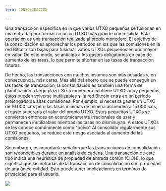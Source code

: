 ```yaml
---
term: CONSOLIDACIÓN

---
```

Una transacción específica en la que varios UTXO pequeños se fusionan en una entrada para formar un único UTXO más grande como salida. Esta operación es una transacción realizada al propio monedero. El objetivo de la consolidación es aprovechar los periodos en los que las comisiones en la red Bitcoin son bajas para fusionar varios UTXOs pequeños en uno mayor en valor. De este modo, se anticipa a los gastos obligatorios en caso de aumento de las tasas, lo que permite ahorrar en las tasas de transacción futuras.

De hecho, las transacciones con muchos insumos son más pesadas y, en consecuencia, más caras. Más allá del ahorro que se puede conseguir en las tasas de transacción, la consolidación es también una forma de planificación a largo plazo. Si su monedero contiene UTXOs muy pequeños, éstos pueden volverse inutilizables si la red Bitcoin entra en un periodo prolongado de altas comisiones. Por ejemplo, si necesita gastar un UTXO de 10.000 sats pero las tasas mínimas de minería ascienden a 15.000 sats, el gasto superaría el valor del propio UTXO. Estos pequeños UTXOs se convierten entonces en económicamente irracionales de usar y permanecen inutilizables mientras las tasas no disminuyan. A estos UTXOs se les conoce comúnmente como "polvo" Al consolidar regularmente sus UTXO pequeños, se reduce este riesgo asociado al aumento de las comisiones.

Sin embargo, es importante señalar que las transacciones de consolidación son reconocibles durante un análisis de cadena. Una transacción de este tipo indica una heurística de propiedad de entrada común (CIOH), lo que significa que las entradas de la transacción de consolidación son propiedad de una única entidad. Esto puede tener implicaciones en términos de privacidad para el usuario.

![](../../dictionnaire/assets/7.webp)